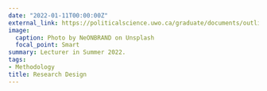 ```yaml
---
date: "2022-01-11T00:00:00Z"
external_link: https://politicalscience.uwo.ca/graduate/documents/outlines/2021-2022/9591bb.pdf
image:
  caption: Photo by NeONBRAND on Unsplash
  focal_point: Smart
summary: Lecturer in Summer 2022.
tags:
- Methodology
title: Research Design
---
```

